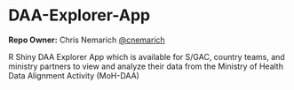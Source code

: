 # DAA-Explorer-App

**Repo Owner:** Chris Nemarich [@cnemarich](https://github.com/cnemarich)

R Shiny DAA Explorer App which is available for S/GAC, country teams, and ministry partners to view and analyze their data from the Ministry of Health Data Alignment Activity (MoH-DAA)
